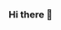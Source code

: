 ### Hi there 👋

<!--
**Labraderp/Labraderp** is a ✨ _special_ ✨ repository because its `README.md` (this file) appears on your GitHub profile.

Here are some ideas to get you started:

- 🔭 I’m currently working on a Discord bot (ditching Python, JavaScript is my new love)
- 🌱 I’m currently learning how to better understand APIs!
- 👯 I’m looking to collaborate on Final Fantasy XIV raids.
- 🤔 I’m looking for help with Discord/Twitch script integration.
- 💬 Ask me about whatever you want!
- 📫 How to reach me: thegoodestboye@labraderp.dog
- 😄 Pronouns: He/Him
- ⚡ Fun fact: My remote set-up looks professional because I stream for fun!
-->
